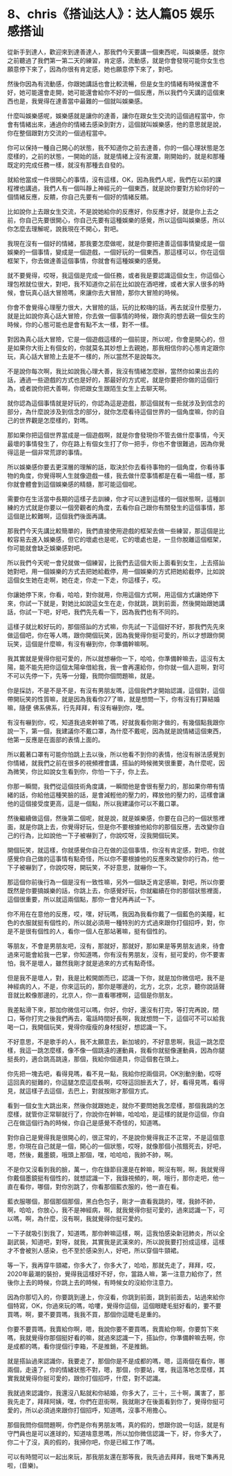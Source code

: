 # 8、chris《搭讪达人》：达人篇05 娱乐感搭讪

從新手到達人，歡迎來到達善達人，那我們今天要講一個東西呢，叫娛樂感，就你之前聽過了我們第一第二天的練習，肯定感，流動感，就是你會發現可能你女生也願意停下來了，因為你很有肯定感，她也願意停下來了，對吧。

然後你因為有流動感，你跟她講話也會比較流暢，但是女生的情緒有時候還會不好，她可能還會走開，她可能還會給你不好的一個反應，所以我們今天講的這個東西也是，我覺得在達善當中最難的一個就叫娛樂感。

什麼叫娛樂感呢，娛樂感就是讓你的達善，讓你在跟女生交流的這個過程當中，你會有情緒出來，通過你的情緒去感染到對方，這個就叫娛樂感，他的意思就是說，你在整個跟對方交流的一個過程當中。

你可以保持一種自己開心的狀態，我不知道你之前去達善，你的一個心理狀態是怎麼樣的，之前的狀態，一開始的話，就是情緒上沒有波瀾，剛開始的，就是和那種既定的完成任務一樣，就沒有那種去自發的。

就給他當成一件很開心的事情，沒有這樣，OK，因為我們人呢，我們在以前的課程裡也講過，我們人有一個叫靜上神經元的一個東西，就是說你要對方給你好的一個情緒反應，反饋，你自己先要有一個好的情緒反饋。

比如說你上去跟女生交流，不是說她給你的反應好，你反應才好，就是你上去之前，你自己先要很開心，你自己先要有這種娛樂的感覺，所以這個叫娛樂感，所以你怎麼去理解呢，說我現在不開心，對吧。

我現在沒有一個好的情緒，那我要怎麼做呢，就是你要把達善這個事情變成是一個娛樂的一個事情，變成是一個遊戲，一個好玩的一個東西，那這樣可以，你在這個框架下，你去做達善這個事情，你就會有這種娛樂的感覺。

就不要覺得，哎呀，我這個是完成一個任務，或者我是要認識這個女生，你這個心理包袱就位很大，對吧，我不知道你之前在比如說在酒吧裡，或者大家人很多的時候，會玩真心話大冒險嗎，來讓你去大冒險，那你大冒險的時候。

你會不會覺得心理壓力很大，大冒險的話，玩的比較嗨的話，再去就沒什麼壓力，就是比如說你真心話大冒險，你去做一個事情的時候，跟你真的想去親一個女生的時候，你的心態可能也是會有點不太一樣，對不一樣。

對因為真心話大冒險，它是一個遊戲這樣的一個前提，所以呢，你會是開心的，但是如果你大街上有個女的，你就莫名其妙想上去親她，那我相信你的心態肯定跟你玩，真心話大冒險上去是不一樣的，所以當然不是說每次。

不是說你每次啊，我比如說我心理大善，我沒有情緒怎麼辦，當然你如果出去的話，通過一些遊戲的方式也是好的，那最好的方式呢，就是你要把你做的這個行為，或者說你把大善啊，你把跟女生跟陌生女生上去聊天啊。

就你認為這個事情就是好玩的，你認為這是遊戲，那這個就有一些就涉及到信念的部分，為什麼說涉及到信念的部分，就你怎麼看待這個世界的一個角度嘛，你的自己的世界觀是怎麼樣的，對嗎。

那如果你把這個世界當成是一個遊戲啊，就是你會發現你不管去做什麼事情，今天最壞的事情發生了，你在路上有個女生打了你一把手，你也不會很難過，因為你覺得這是一個非常荒謬的事情。

所以娛樂感你要去更深層的理解的話，取決於你去看待事物的一個角度，你看待事物的角度，你覺得啊人生就像遊戲一樣，我去做什麼事情都是在看一場戲一樣，那你就會體會到這個娛樂感的精髓，那可能這個呢。

需要你在生活當中長期的這樣子去訓練，你才可以達到這樣的一個狀態啊，這種訓練的方式就是你要以一個旁觀者的角度，去看你自己跟你有關發生的這個事情，那這個是比較難啊，這個我們後面再講。

那我們今天先講比較簡單的，我們直接使用遊戲的框架去做一些練習，那這個是比較容易去進入娛樂感，但它的壞處也是呢，它的壞處也是，一旦你脫離這個框架，你可能就會缺乏娛樂感對吧。

所以我們今天呢一會兒就做一個練習，比我們去這個大街上面看到女生，上去搭訕她對吧，用一個娛樂的方式去把她給截停，用一個娛樂的方式把她給截停，比如說這個女生她在走啊，她在走，你走一下走，你這樣子，哎。

你讓她停下來，你看，哈哈，對你就用，你用這個方式啊，用這個方式讓她停下來，你試一下就是，對她比如說這女生在走，你就跳，跳到前面，然後開始跟她講話，你試一下吧，好吧，我們先先看一下，因為我們也有不同的。

這樣子就比較好玩的，那個搭訕的方式嘛，你先試一下這個好不好，那我們先先來做這個吧，你在等人嗎，跟你開個玩笑，因為我覺得你挺可愛的，所以才想跟你開玩笑，這個是什麼嘛，有沒有嚇到你，你準備幹嘛啊。

我其實就是覺得你挺可愛的，所以就想嚇你一下，哈哈，你準備幹嘛去，這沒有太陽，能不能先把你這個太陽傘借給我，我一會再還給你，你你就一個人逛啊，對可不可以先停一下，先等一分鐘，我問你個問題嘛，就是。

你是採訪，不是不是不是，有沒有男朋友嗎，這個我們才開始認識，這個對，這個帶開玩笑的性質嘛，就是因為我看你27了嘛，就是想問一下，你有沒有打算結婚嘛，隨便 佛系佛系，行先拜拜，有沒有嚇到你，嘿。

有沒有嚇到你，哎，知道我過來幹嘛了嗎，好就我看你剛才做的，有幾個點我跟你說一下，第一個，我建議你不戴口罩，為什麼不戴呢，因為就是說情緒這個東西，他第一反應是在面部的表情上面的。

所以戴著口罩有可能你怕跳上去以後，所以他看不到你的表情，他沒有辦法感覺到你情緒，就我們之前在很多的視頻裡會講，搭訕的時候微笑很重要，為什麼呢，因為微笑，你比如說女生看到你，你怕一下子，你上去。

你那一瞬間，我們從這個技術角度講，一瞬間他是會很有壓力的，那如果你帶有情緒的話，你給他這種笑臉的話，是會減輕他的壓力的，釋放他的壓力的，這樣會讓他的這個接受度更高，這是一個點，所以我建議你可以不戴口罩。

然後繼續做這個，然後第二個呢，就是說，就是娛樂感，你要在自己的一個狀態裡面，就是你跳上去，你覺得好玩，但是你不要根據他給你的那個反應，去改變你自己的行為，比如說他一下子被嚇到了，你說哎呀，沒我開個玩笑。

開個玩笑，就這樣，你就感覺你自己在做的這個事情，你沒有肯定感，對吧，你就感覺你自己做的這事情有點奇怪，所以你不要根據他的反應來改變你的行為，他一下子被嚇到了，你說哎呀，開玩笑，不好意思，就嚇你一下。

那這個你前後行為一個是沒有一致性嘛，另外一個缺乏肯定感嘛，對吧，所以你要既然是你要搞娛樂的話，你跳上去，你感覺好玩，你就繼續在你的那個狀態裡面，這個很重要，所以就這兩個點，那你一會兒再再試一下。

你不用在在意他的反應，哎，嘿，好玩嗎，我因為我看你戴了一個藍色的美瞳，紅色的衣服就挺有個性的，所以就必須用一種特別的方式過來跟你打個招呼，對，你是不是很有個性的人，看你一個人在那站著嘛，挺有個性的。

等朋友，不會是男朋友吧，沒有，那就好，那就好，那如果是等男朋友過來，待會過來可能會給我一巴掌，你知道嗎，你有沒有男朋友，沒有，挺可愛的，你不要害怕，我不是壞人，雖然我剛才就是過來的方式有點奇怪。

但是我不是壞人，對，我是比較開朗而已，認識一下你，就是加你微信吧，我不是神經病的人，不是，你來這玩的，那你是哪邊的，北方，北京，北京，聽你說話聲音就比較像那邊的，北京人，你一直看哪裡啊，這個是你朋友。

我差點滑下來，那加你微信可以嗎，你好，你好，還沒有打完，等打完再說，閉口，等你打完之後我們再去，電話時間好長啊，我就想問一下，這個可不可以給我喝一口，我開個玩笑，覺得你瘦瘦的身材挺好，想認識一下。

不好意思，不是歌手的人，我不太願意去，新加坡的，不好意思啊，我這一跳怎麼樣，我這一跳怎麼樣，像不像一個跳遠的運動員，我看你就挺像運動員，因為你腿挺長的，適合跳高跳遠，那個，我給你個道具，你這個套在頭上。

你先把一塊去吧，看得見嗎，看不見一點，我給你挖兩個洞，OK別動別動，哎呀這回真的挺難的，你這腿怎麼這麼長啊，哎呀這回臉丟大了，好，看得見嗎，看得見，就這樣子去這個，去巴上，對就按剛才那個方式。

看到一個女生大跳出來，然後你就跟她走，就你不要問她我怎麼樣，那個我跳的怎麼樣，就管你正常聊就行了，你說你在幹嘛，哈哈哈，是這樣的就是你這個，你自己在做這個行為的時候，你自己是感覺不奇怪的，知道嗎。

對你自己是覺得我是很開心的，很正常的，不是說你覺得我正不正常，不是這個意思，你現在自己就是一個，開心的一個狀態，哎呀，就像那個小孩餓死去，好吧，嗯，然後，戴墨鏡，哦頭上那個，嘿，哈哈哈，我帥不帥，啊。

不是你又沒看到我的臉，萬一，你在錄節目還是在幹嘛，啊沒有啊，啊，我就覺得你戴個墨鏡挺有個性的，就想認識一下，我錄視頻的，啊，哦行，那你走吧，他一直在看你，哪個，對你別跳了，你看那個藍衣服的，他一直在看。

藍衣服哪個，那個那個那個，黑白色包子，剛才一直看我跳的，嘿，我帥不帥，啊，哈哈，你放心，我不是神經病，啊，就我覺得你挺可愛的，過來認識一下，可以嗎，啊，為什麼，沒有啊，我就覺得你挺可愛的。

一下子就吸引到我了，知道嗎，那你幹嘛這樣，啊，這我怕感染新冠肺炎，所以全副武裝，知道吧，對呀，就我，其實我是武漢來的，所以說我要打扮成這樣，這樣才不會被別人感染，也不至於感染別人，好吧，所以穿個牛頸裙。

等一下，我再穿牛頸裙，你多大了，你多大了，哈哈，那就先走了，拜拜，哎，2020年最潮的裝扮，覺得我這樣好不好，你，當路人嘛，第一注意力給你了，然後你上去的時候，你跳上去的時候，有時候女的沒給你注意力。

因為你那切入的，你要跳到邊上，你沒看，你跳到前面，跳到前面去，站過來給你個特寫，OK，你過來玩的嗎，哈嘍，覺得你這個，這個眼睫毛挺好看的，要不要買嗎，啊，要不要買嗎，我我不買，那個你這睫毛是重的。

你要不要買嗎，我賣給你啊，嗯，我說你要不要買嗎，我賣給你啊，你要剪下來嗎，我就覺得你那個挺好看的嘛，就過來認識一下，搭訕你，你準備幹嘛去啊，你是成都的嗎，看你提個行李箱，不是推銷，不是推銷。

就是搭訕過來認識你，我要走了，那個你是不是成都的嗎，嗯，這兩個在看你，哪兩個，走遠了，你的情緒狀態不對，嗯，那個，你要站，嘿，我這落地怎麼樣，其實我就覺得你挺可愛的，跟你打個招呼，什麼，對不認識。

我就過來認識你，我還沒八點就和你結婚，你多大了，三十，三十啊，厲害了，那我先走了，拜拜阿姨，嘿，你們在逛街啊，我就剛才在後面看到你了，覺得你挺可愛的，所以必須過來跟你打個招呼，知道嗎，沒事不用擔心。

那個我問你個問題啊，你們是你有男朋友嗎，真的假的，想跟你說一句話，就是有守門員也是可以進球的，知道啥意思嗎，所以加你微信認識一下，好，你多大了，你二十了沒，真的假的，我掃你吧，你是已經工作了嗎。

可以有時間可以一起出來玩，那我朋友還在那等我，我先過去拜拜，我哋下集再見啦，(音樂)。